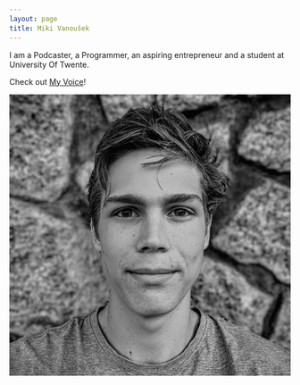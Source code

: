```yaml
---
layout: page
title: Miki Vanoušek
---
```


I am a Podcaster, a Programmer, an aspiring entrepreneur and a student at University Of Twente.

Check out [My Voice](linktr.ee/vanousek)!

![Me](/pic/profile-square.png)
